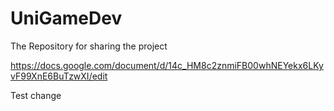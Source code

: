 # UniGameDev
The Repository for sharing the project

https://docs.google.com/document/d/14c_HM8c2znmiFB00whNEYekx6LKyvF99XnE6BuTzwXI/edit

Test change
